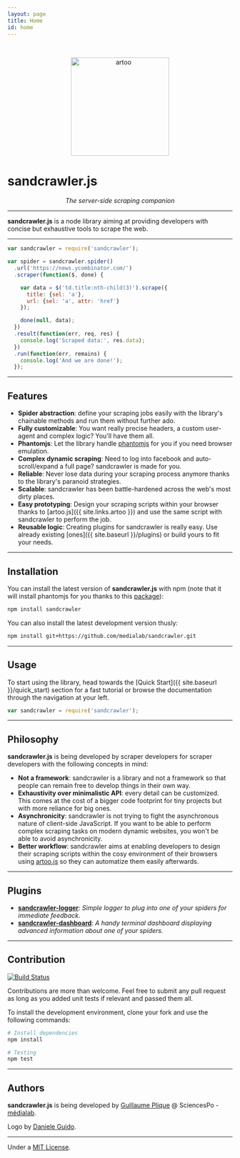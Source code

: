 ```yaml
---
layout: page
title: Home
id: home
---
```


<br>

<p align="center">
  <a>
    <img class="inline-img" alt="artoo" width="220" height="220" src="{{ site.baseurl }}/public/img/sandcrawler-icon.svg" />
  </a>
</p>

<h1>sandcrawler.js</h1>
<p align="center"><em>The server-side scraping companion</em></p>

---

**sandcrawler.js** is a node library aiming at providing developers with concise but exhaustive tools to scrape the web.

---

```js
var sandcrawler = require('sandcrawler');

var spider = sandcrawler.spider()
  .url('https://news.ycombinator.com/')
  .scraper(function($, done) {

    var data = $('td.title:nth-child(3)').scrape({
      title: {sel: 'a'},
      url: {sel: 'a', attr: 'href'}
    });

    done(null, data);
  })
  .result(function(err, req, res) {
    console.log('Scraped data:', res.data);
  })
  .run(function(err, remains) {
    console.log('And we are done!');
  });
```

---

## Features

* **Spider abstraction**: define your scraping jobs easily with the library's chainable methods and run them without further ado.
* **Fully customizable**: You want really precise headers, a custom user-agent and complex logic? You'll have them all.
* **Phantomjs**: Let the library handle [phantomjs](http://phantomjs.org/) for you if you need browser emulation.
* **Complex dynamic scraping**: Need to log into facebook and auto-scroll/expand a full page? sandcrawler is made for you.
* **Reliable**: Never lose data during your scraping process anymore thanks to the library's paranoid strategies.
* **Scalable**: sandcrawler has been battle-hardened across the web's most dirty places.
* **Easy prototyping**: Design your scraping scripts within your browser thanks to [artoo.js]({{ site.links.artoo }}) and use the same script with sandcrawler to perform the job.
* **Reusable logic**: Creating plugins for sandcrawler is really easy. Use already existing [ones]({{ site.baseurl }}/plugins) or build yours to fit your needs.

---

## Installation

You can install the latest version of **sandcrawler.js** with npm (note that it will install phantomjs for you thanks to this [package](https://www.npmjs.com/package/phantomjs)):

```bash
npm install sandcrawler
```

You can also install the latest development version thusly:

```bash
npm install git+https://github.com/medialab/sandcrawler.git
```

---

## Usage

To start using the library, head towards the [Quick Start]({{ site.baseurl }}/quick_start) section for a fast tutorial or browse the documentation through the navigation at your left.

```js
var sandcrawler = require('sandcrawler');
```

---

## Philosophy

**sandcrawler.js** is being developed by scraper developers for scraper developers with the following concepts in mind:

* **Not a framework**: sandcrawler is a library and not a framework so that people can remain free to develop things in their own way.
* **Exhaustivity over minimalistic API**: every detail can be customized. This comes at the cost of a bigger code footprint for tiny projects but with more reliance for big ones.
* **Asynchronicity**: sandcrawler is not trying to fight the asynchronous nature of client-side JavaScript. If you want to be able to perform complex scraping tasks on modern dynamic websites, you won't be able to avoid asynchronicity.
* **Better workflow**: sandcrawler aims at enabling developers to design their scraping scripts within the cosy environment of their browsers using [artoo.js](http://medialab.github.io/artoo/) so they can automatize them easily afterwards.

---

## Plugins

* [**sandcrawler-logger**](https://github.com/Yomguithereal/sandcrawler-logger): *Simple logger to plug into one of your spiders for immediate feedback.*
* [**sandcrawler-dashboard**](https://github.com/medialab/sandcrawler-dashboard): *A handy terminal dashboard displaying advanced information about one of your spiders.*

---

## Contribution
[![Build Status](https://travis-ci.org/medialab/sandcrawler.svg)](https://travis-ci.org/medialab/sandcrawler)

Contributions are more than welcome. Feel free to submit any pull request as long as you added unit tests if relevant and passed them all.

To install the development environment, clone your fork and use the following commands:

```bash
# Install dependencies
npm install

# Testing
npm test
```

---

## Authors
**sandcrawler.js** is being developed by [Guillaume Plique](https://github.com/Yomguithereal) @ SciencesPo - [médialab](http://www.medialab.sciences-po.fr/fr/).

Logo by [Daniele Guido](https://github.com/danieleguido).

---

Under a [MIT License](https://github.com/medialab/sandcrawler/blob/master/LICENSE.txt).
